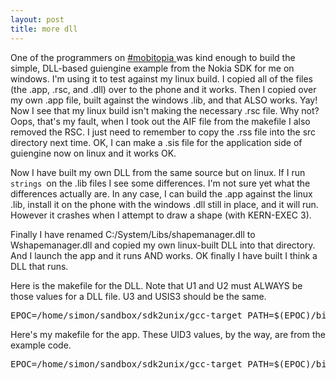 ```yaml
---
layout: post
title: more dll 
---
```

<p>One of the programmers on <a href="irc://irc.freenode.net/#mobitopia">#mobitopia </a>was kind enough to build the simple, DLL-based guiengine example from the Nokia SDK for me on windows. I'm using it to test against my linux build. I copied all of the files (the .app, .rsc, and .dll) over to the phone and it works. Then I copied over my own .app file, built against the windows .lib, and that ALSO works. Yay! Now I see that my linux build isn't making the necessary .rsc file. Why not? Oops, that's my fault, when I took out the AIF file from the makefile I also removed the RSC. I just need to remember to copy the .rss file into the src directory next time. OK, I can make a .sis file for the application side of guiengine now on linux and it works OK. </p><p>Now I have built my own DLL from the same source but on linux. If I run <code>strings </code>on the .lib files I see some differences. I'm not sure yet what the differences actually are. In any case, I can build the .app against the linux .lib, install it on the phone with the windows .dll still in place, and it will run. However it crashes when I attempt to draw a shape (with KERN-EXEC 3). </p><p>Finally I have renamed C:/System/Libs/shapemanager.dll to Wshapemanager.dll and copied my own linux-built DLL into that directory. And I launch the app and it runs AND works. OK finally I have built I think a DLL that runs. </p><p>Here is the makefile for the DLL. Note that U1 and U2 must ALWAYS be those values for a DLL file. U3 and USIS3 should be the same. </p><pre>EPOC=/home/simon/sandbox/sdk2unix/gcc-target PATH=$(EPOC)/bin:/usr/local/er6/bin:/bin:/usr/bin:/usr/local/bin:/usr/X11R6/bin include $(EPOC)/lib/makerules/dll TARGET=shapelistmanager U1 = 10000079 U2 = 1000008d U3 = 10005b7e USIS3 = 10005b7e OBJECTS=myshapelistmanager.o shape.o rectangle.o circle.o LIBS = $(EPOCTRGREL)/euser.lib  $(EPOCTRGREL)/estor.lib MTOP=\\System\\Libs CFLAGS+= -DHAVE_CONFIG_H -I. -I../inc -I$(EPOC)/include/libc -DNO_GLOBALS -O2 -D__EPOC32__ -DZLIB -Wall all:$(TARGET).sis -@mkdir -p s60 mv $(TARGET).sis $(TARGET).dll $(TARGET).Lib s60 $(TARGET).sis:$(TARGET).dll $(TARGET).pkg $(TARGET).dll:$(OBJECTS) $(TARGET).o $(TARGET).o: @echo &gt; $(TARGET).o clean: rm -f $(GENERATED) $(TARGET).pkg: @echo "Making $(TARGET).pkg..." @echo '&amp;EN' &gt; $*.pkg @echo '#{"$(TARGET)"},(0x$(USIS3)),1,01,1,NC,TYPE=SISAPP' &gt;&gt; $*.pkg @echo '(0x101F6F88), 0, 0, 0, {"Series60ProductID"}'&gt;&gt; $*.pkg @echo "$(TARGET).dll"-"!:$(MTOP)\\$(TARGET).dll" &gt;&gt; $*.pkg </pre><p>Here's my makefile for the app. These UID3 values, by the way, are from the example code. </p><pre>EPOC=/home/simon/sandbox/sdk2unix/gcc-target PATH=$(EPOC)/bin:/usr/local/er6/bin:/bin:/usr/bin:/usr/local/bin:/usr/X11R6/bin include $(EPOC)/lib/makerules/eikon NAME=guiengine U1 = 1000007a U2 = 100039CE U3 = 10005b7d OBJECTS = guiengine.o guiengineappui.o guienginedocument.o  guiengineapplication.o guiengineappview.o LIBS=$(EPOCTRGREL)/apparc.lib  $(EPOCTRGREL)/avkon.lib  $(EPOCTRGREL)/cone.lib  $(EPOCTRGREL)/eikcore.lib  $(EPOCTRGREL)/estor.lib  $(EPOCTRGREL)/euser.lib  $(EPOCTRGREL)/ws32.lib  ../engine/s60/shapelistmanager.Lib #../../../fromwin/guiengine/shapelistmanager.lib TARGET=$(NAME).app PKGVERS=1,1 PKGFILES=$(NAME).app $(NAME).rsc # $(NAME).aif CFLAGS = -O -DNDEBUG -I. -I../inc -DUID3=0x$(U3) -D_QUARTZ -D_EPOC32_61 -I$(EPOC)/include/libc CPPFLAGS += -D_QUARTZ -D_EPOC32_61 -I../inc all:$(PKGFILES) $(NAME).sis $(NAME).sis:$(NAME).app $(NAME).rsc $(NAME).pkg $(TARGET):$(OBJECTS) $(NAME).aifspec: echo "mbmfile=icon.mbm" &gt;&gt; $(NAME).aifspec echo "ELangEnglish=$(NAME)" &gt;&gt; $(NAME).aifspec semacode.o: $(NAME).rsc clean: rm -f $(GENERATED) $(NAME).aifspec </pre>
